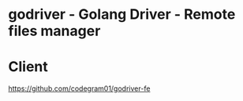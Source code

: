 # godriver - Golang Driver - Remote files manager


# Client 
https://github.com/codegram01/godriver-fe